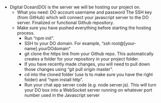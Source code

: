 * Digital Ocean(DO) is the server we will be hosting our project on.
  * What you need:
DO account username and password
The SSH key (from GitHub) which will connect your javascript server to the DO server.
Finalized or functional Github repository.
  * Make sure you have pushed everything before starting the hosting process.
    * Run “npm init”.
    * SSH to your DO domain. For example, “ssh root@[your-name].yourDOdomain”
    * git clone the https link from your Github repo. This automatically creates a folder for your repository in your project folder.
    * If you have recently made changes, you will need to pull down those changes using “git pull origin master”.
    * cd into the cloned folder (use ls to make sure you have the right folder) and “npm install http”.
    * Run your chat app server code (e.g. node server.js). This will turn your DO box into a WebSocket server running on whatever port number used in the Javascript server
